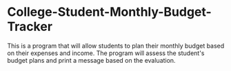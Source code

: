 # College-Student-Monthly-Budget-Tracker
This is a program that will allow students to plan their monthly budget based on their expenses and income. The program will assess the student's budget plans and print a message based on the evaluation. 
